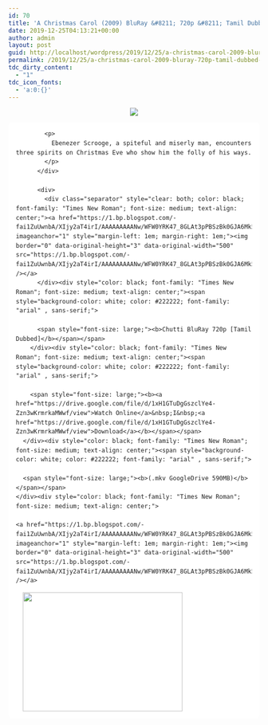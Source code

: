 ```yaml
---
id: 70
title: 'A Christmas Carol (2009) BluRay &#8211; 720p &#8211; Tamil Dubbed &#8211; x264 &#8211; 600MB'
date: 2019-12-25T04:13:21+00:00
author: admin
layout: post
guid: http://localhost/wordpress/2019/12/25/a-christmas-carol-2009-bluray-720p-tamil-dubbed-x264-600mb/
permalink: /2019/12/25/a-christmas-carol-2009-bluray-720p-tamil-dubbed-x264-600mb/
tdc_dirty_content:
  - "1"
tdc_icon_fonts:
  - 'a:0:{}'
---
```

<div dir="ltr" style="text-align: left;" trbidi="on">
  <div class="separator" style="clear: both; text-align: center;">
    <a href="https://1.bp.blogspot.com/-SWNWpFp1a2o/XgIvzePrg9I/AAAAAAAAA34/-M3OLyIX5ZIt1GMUVvgJQkapA4dkcW85gCEwYBhgL/s1600/a1b6e66f1376bdbf150319ff73b1cee4.jpg" imageanchor="1" style="margin-left: 1em; margin-right: 1em;"><img border="0" data-original-height="1200" data-original-width="1600" src="https://1.bp.blogspot.com/-SWNWpFp1a2o/XgIvzePrg9I/AAAAAAAAA34/-M3OLyIX5ZIt1GMUVvgJQkapA4dkcW85gCEwYBhgL/s1600/a1b6e66f1376bdbf150319ff73b1cee4.jpg" /></a>
  </div>
  
  <div class="mod" data-hveid="CBAQAA" data-md="50" data-ved="2ahUKEwjz1PSN0s7mAhXn4zgGHRW8AD0QkCkwKnoECBAQAA" lang="en-IN" style="-webkit-text-stroke-width: 0px; background-color: white; border-radius: 8px; clear: none; color: #222222; font-family: arial, sans-serif; font-size: 14px; font-style: normal; font-variant-caps: normal; font-variant-ligatures: normal; font-weight: 400; letter-spacing: normal; line-height: 1.57; orphans: 2; padding-left: 15px; padding-right: 15px; padding-top: 0px; text-align: left; text-decoration-color: initial; text-decoration-style: initial; text-indent: 0px; text-transform: none; white-space: normal; widows: 2; word-spacing: 0px;">
    <div class="PZPZlf hb8SAc" data-attrid="description" data-hveid="CBAQAQ" data-ved="2ahUKEwjz1PSN0s7mAhXn4zgGHRW8AD0QziAoADAqegQIEBAB" style="margin: 13px 0px; overflow: hidden;">
      <div jsaction="desclink:c0XUbe;rcuQ6b:npT2md" jscontroller="DGEKAc">
        <div class="kno-rdesc" jsaction="sngtp:c0XUbe;tp_btn:c0XUbe;rcuQ6b:npT2md" jscontroller="DGEKAc">
          <div>
            <h2 class="bNg8Rb" style="clip: rect(1px, 1px, 1px, 1px); height: 1px; margin: 0px; overflow: hidden; padding: 0px; position: absolute; white-space: nowrap; width: 1px; z-index: -1000;">
              Description
            </h2>
            
            <p>
              Ebenezer Scrooge, a spiteful and miserly man, encounters three spirits on Christmas Eve who show him the folly of his ways.
            </p>
          </div>
          
          <div>
            <div class="separator" style="clear: both; color: black; font-family: "Times New Roman"; font-size: medium; text-align: center;"><a href="https://1.bp.blogspot.com/-fai1ZuUwnbA/XIjy2aT4irI/AAAAAAAAANw/WFW0YRK47_8GLAt3pPBSzBk0GJA6Mk5fgCPcBGAYYCw/s1600/torrborder.gif" imageanchor="1" style="margin-left: 1em; margin-right: 1em;"><img border="0" data-original-height="3" data-original-width="500" src="https://1.bp.blogspot.com/-fai1ZuUwnbA/XIjy2aT4irI/AAAAAAAAANw/WFW0YRK47_8GLAt3pPBSzBk0GJA6Mk5fgCPcBGAYYCw/s1600/torrborder.gif" /></a>
          </div><div style="color: black; font-family: "Times New Roman"; font-size: medium; text-align: center;"><span style="background-color: white; color: #222222; font-family: "arial" , sans-serif;">
          
          <span style="font-size: large;"><b>Chutti BluRay 720p [Tamil Dubbed]</b></span></span>
        </div><div style="color: black; font-family: "Times New Roman"; font-size: medium; text-align: center;"><span style="background-color: white; color: #222222; font-family: "arial" , sans-serif;">
        
        <span style="font-size: large;"><b><a href="https://drive.google.com/file/d/1xH1GTuDgGszclYe4-Zzn3wKrmrkaMWwf/view">Watch Online</a>&nbsp;I&nbsp;<a href="https://drive.google.com/file/d/1xH1GTuDgGszclYe4-Zzn3wKrmrkaMWwf/view">Download</a></b></span></span>
      </div><div style="color: black; font-family: "Times New Roman"; font-size: medium; text-align: center;"><span style="background-color: white; color: #222222; font-family: "arial" , sans-serif;">
      
      <span style="font-size: large;"><b>(.mkv GoogleDrive 590MB)</b></span></span>
    </div><div style="color: black; font-family: "Times New Roman"; font-size: medium; text-align: center;">
    
    <a href="https://1.bp.blogspot.com/-fai1ZuUwnbA/XIjy2aT4irI/AAAAAAAAANw/WFW0YRK47_8GLAt3pPBSzBk0GJA6Mk5fgCPcBGAYYCw/s1600/torrborder.gif" imageanchor="1" style="margin-left: 1em; margin-right: 1em;"><img border="0" data-original-height="3" data-original-width="500" src="https://1.bp.blogspot.com/-fai1ZuUwnbA/XIjy2aT4irI/AAAAAAAAANw/WFW0YRK47_8GLAt3pPBSzBk0GJA6Mk5fgCPcBGAYYCw/s1600/torrborder.gif" /></a>
  </div><div class="separator" style="clear: both; color: black; font-family: "Times New Roman"; font-size: medium; text-align: center;">
  
  <a href="https://1.bp.blogspot.com/-fzQHoWdZR5c/XgIvylRJRXI/AAAAAAAAA3w/88JkhNk3v5UbUwFmhvkJorHaW9ECjfOLgCEwYBhgL/s1600/Wishing-you-A-Merry-Christmas-2019-happy-new-year.png" imageanchor="1" style="margin-left: 1em; margin-right: 1em;"><img loading="lazy" border="0" data-original-height="508" data-original-width="678" height="239" src="https://1.bp.blogspot.com/-fzQHoWdZR5c/XgIvylRJRXI/AAAAAAAAA3w/88JkhNk3v5UbUwFmhvkJorHaW9ECjfOLgCEwYBhgL/s320/Wishing-you-A-Merry-Christmas-2019-happy-new-year.png" width="320" /></a>
</div></div> </div> </div> </div> </div> </div>
